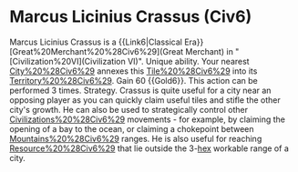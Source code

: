 # Marcus Licinius Crassus (Civ6)

Marcus Licinius Crassus is a {{Link6|Classical Era}} [Great%20Merchant%20%28Civ6%29](Great Merchant) in "[Civilization%20VI](Civilization VI)".
Unique ability.
Your nearest [City%20%28Civ6%29](city) annexes this [Tile%20%28Civ6%29](tile) into its [Territory%20%28Civ6%29](territory). Gain 60 {{Gold6}}. This action can be performed 3 times.
Strategy.
Crassus is quite useful for a city near an opposing player as you can quickly claim useful tiles and stifle the other city's growth. He can also be used to strategically control other [Civilizations%20%28Civ6%29](civilizations') movements - for example, by claiming the opening of a bay to the ocean, or claiming a chokepoint between [Mountains%20%28Civ6%29](mountain) ranges. He is also useful for reaching [Resource%20%28Civ6%29](resources) that lie outside the 3-[hex](hex) workable range of a city.